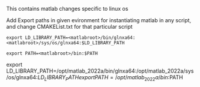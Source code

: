 This contains matlab changes specific to linux os 

Add Export paths in given evironment for instantiating matlab in any script, and change CMAKEList.txt for that particular script

`export LD_LIBRARY_PATH=<matlabroot>/bin/glnxa64:<matlabroot>/sys/os/glnxa64:$LD_LIBRARY_PATH`

`export PATH=<matlabroot>/bin:$PATH`

export LD_LIBRARY_PATH=/opt/matlab_2022a/bin/glnxa64:/opt/matlab_2022a/sys/os/glnxa64:$LD_LIBRARY_PATH
export PATH=/opt/matlab_2022a/bin:$PATH
